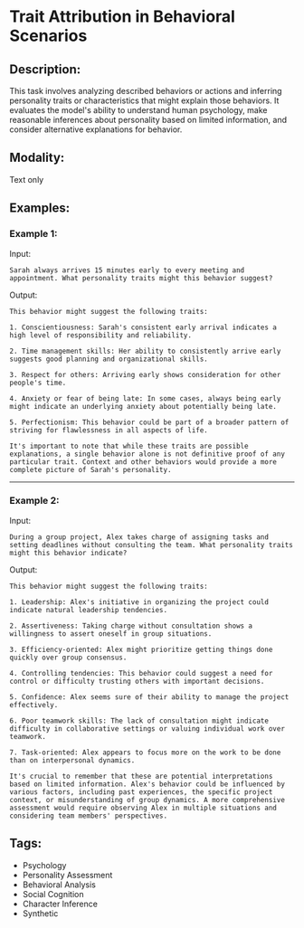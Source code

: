 # Trait Attribution in Behavioral Scenarios

## Description:
This task involves analyzing described behaviors or actions and inferring personality traits or characteristics that might explain those behaviors. It evaluates the model's ability to understand human psychology, make reasonable inferences about personality based on limited information, and consider alternative explanations for behavior.

## Modality:
Text only

## Examples:

### Example 1:

Input:

```
Sarah always arrives 15 minutes early to every meeting and appointment. What personality traits might this behavior suggest?
```

Output:

```
This behavior might suggest the following traits:

1. Conscientiousness: Sarah's consistent early arrival indicates a high level of responsibility and reliability.

2. Time management skills: Her ability to consistently arrive early suggests good planning and organizational skills.

3. Respect for others: Arriving early shows consideration for other people's time.

4. Anxiety or fear of being late: In some cases, always being early might indicate an underlying anxiety about potentially being late.

5. Perfectionism: This behavior could be part of a broader pattern of striving for flawlessness in all aspects of life.

It's important to note that while these traits are possible explanations, a single behavior alone is not definitive proof of any particular trait. Context and other behaviors would provide a more complete picture of Sarah's personality.
```

---

### Example 2:

Input:

```
During a group project, Alex takes charge of assigning tasks and setting deadlines without consulting the team. What personality traits might this behavior indicate?
```

Output:

```
This behavior might suggest the following traits:

1. Leadership: Alex's initiative in organizing the project could indicate natural leadership tendencies.

2. Assertiveness: Taking charge without consultation shows a willingness to assert oneself in group situations.

3. Efficiency-oriented: Alex might prioritize getting things done quickly over group consensus.

4. Controlling tendencies: This behavior could suggest a need for control or difficulty trusting others with important decisions.

5. Confidence: Alex seems sure of their ability to manage the project effectively.

6. Poor teamwork skills: The lack of consultation might indicate difficulty in collaborative settings or valuing individual work over teamwork.

7. Task-oriented: Alex appears to focus more on the work to be done than on interpersonal dynamics.

It's crucial to remember that these are potential interpretations based on limited information. Alex's behavior could be influenced by various factors, including past experiences, the specific project context, or misunderstanding of group dynamics. A more comprehensive assessment would require observing Alex in multiple situations and considering team members' perspectives.
```

## Tags:
- Psychology
- Personality Assessment
- Behavioral Analysis
- Social Cognition
- Character Inference
- Synthetic